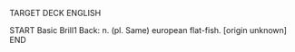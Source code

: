 TARGET DECK
ENGLISH

START
Basic
Brill1
Back: n. (pl. Same) european flat-fish. [origin unknown]
END
